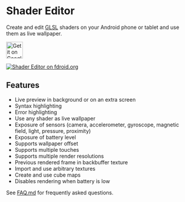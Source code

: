 # Shader Editor

Create and edit [GLSL](https://en.wikipedia.org/wiki/GLSL) shaders on
your Android phone or tablet and use them as live wallpaper.

<a href="https://play.google.com/store/apps/details?id=de.markusfisch.android.shadereditor&utm_source=global_co&utm_medium=prtnr&utm_content=Mar2515&utm_campaign=PartBadge&pcampaignid=MKT-AC-global-none-all-co-pr-py-PartBadges-Oct1515-1"><img alt="Get it on Google Play" src="https://play.google.com/intl/en_us/badges/images/apps/en-play-badge.png" height="45px"/></a>

[![Shader Editor on fdroid.org](https://f-droid.org/wiki/images/c/ca/F-Droid-button_available-on_smaller.png)](https://f-droid.org/packages/de.markusfisch.android.shadereditor/)

## Features

* Live preview in background or on an extra screen
* Syntax highlighting
* Error highlighting
* Use any shader as live wallpaper
* Exposure of sensors (camera, accelerometer, gyroscope, magnetic field,
	light, pressure, proximity)
* Exposure of battery level
* Supports wallpaper offset
* Supports multiple touches
* Supports multiple render resolutions
* Previous rendered frame in backbuffer texture
* Import and use arbitrary textures
* Create and use cube maps
* Disables rendering when battery is low

See [FAQ.md](FAQ.md) for frequently asked questions.
